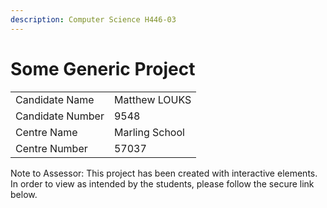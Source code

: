 ```yaml
---
description: Computer Science H446-03
---
```


# Some Generic Project

|                  |                |
| ---------------- | -------------- |
| Candidate Name   | Matthew LOUKS  |
| Candidate Number | 9548           |
| Centre Name      | Marling School |
| Centre Number    | 57037          |

Note to Assessor: This project has been created with interactive elements. In order to view as intended by the students, please follow the secure link below.
